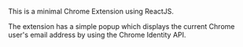 This is a minimal Chrome Extension using ReactJS.

The extension has a simple popup which displays the current Chrome user's email address by using the Chrome Identity API.

